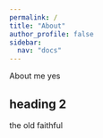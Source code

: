 ```yaml
---
permalink: /
title: "About"
author_profile: false
sidebar:
  nav: "docs"
---
```


About me yes

## heading 2

the old faithful
